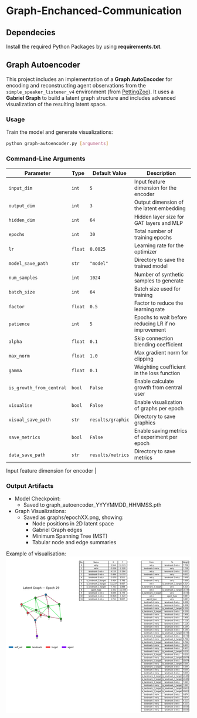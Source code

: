 # Graph-Enchanced-Communication

## Dependecies

Install the required Python Packages by using **requirements.txt**.
 
## Graph Autoencoder

This project includes an implementation of a **Graph AutoEncoder** for encoding and reconstructing agent observations from the `simple_speaker_listener_v4` environment (from [PettingZoo](https://www.pettingzoo.ml/)). It uses a **Gabriel Graph** to build a latent graph structure and includes advanced visualization of the resulting latent space.

### Usage

Train the model and generate visualizations:
```bash
python graph-autoencoder.py [arguments]
```

### Command-Line Arguments

| Parameter                | Type    | Default Value     | Description                                         |
|--------------------------|---------|-------------------|-----------------------------------------------------|
| `input_dim`              | `int`   | `5`               | Input feature dimension for the encoder             |
| `output_dim`             | `int`   | `3`               | Output dimension of the latent embedding            |
| `hidden_dim`             | `int`   | `64`              | Hidden layer size for GAT layers and MLP            |
| `epochs`                 | `int`   | `30`              | Total number of training epochs                     |
| `lr`                     | `float` | `0.0025`          | Learning rate for the optimizer                     |
| `model_save_path`        | `str`   | `"model"`         | Directory to save the trained model                 |
| `num_samples`            | `int`   | `1024`            | Number of synthetic samples to generate             |
| `batch_size`             | `int`   | `64`              | Batch size used for training                        |
| `factor`                 | `float` | `0.5`             | Factor to reduce the learning rate                  |
| `patience`               | `int`   | `5`               | Epochs to wait before reducing LR if no improvement |
| `alpha`                  | `float` | `0.1`             | Skip connection blending coefficient                |
| `max_norm`               | `float` | `1.0`             | Max gradient norm for clipping                      |
| `gamma`                  | `float` | `0.1`             | Weighting coefficient in the loss function          |
| `is_growth_from_central` | `bool`  | `False`           | Enable calculate growth from central user           |
| `visualise`              | `bool`  | `False`           | Enable visualization of graphs per epoch            |
| `visual_save_path`       | `str`   | `results/graphic` | Directory to save graphics                          |
| `save_metrics`           | `bool`  | `False`           | Enable saving metrics of experiment per epoch       |
| `data_save_path`         | `str`   | `results/metrics` | Directory to save metrics                           |

Input feature dimension for encoder       | 
### Output Artifacts

- Model Checkpoint:
  - Saved to graph_autoencoder_YYYYMMDD_HHMMSS.pth
- Graph Visualizations:
  - Saved as graphs/epochXX.png, showing:
    - Node positions in 2D latent space 
    - Gabriel Graph edges 
    - Minimum Spanning Tree (MST)
    - Tabular node and edge summaries

Example of visualisation:
![epoch.png](./resources/epoch-example.png)